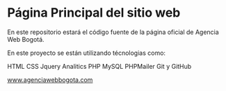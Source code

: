 # Página Principal del sitio web

En este repositorio estará el código fuente de la página oficial de Agencia Web Bogotá.

En este proyecto se están utilizando técnologias como:

HTML
CSS
Jquery
Analitics
PHP
MySQL
PHPMailer
Git y GitHub


www.agenciawebbogota.com
